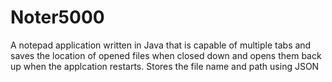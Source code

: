 # Noter5000
A notepad application written in Java that is capable of multiple tabs and saves 
the location of opened files when closed down and opens them back up 
when the applcation restarts. Stores the file name and path using JSON
